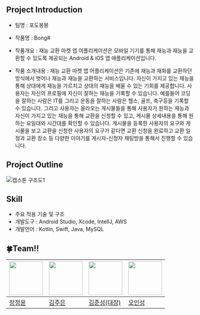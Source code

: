 ## Project Introduction
- 팀명 : 포도봉봉
- 작품명 : Bong#

- 작품개요 : 재능 교환 마켓 앱 어플리케이션은 모바일 기기를 통해 재능과 재능을 교환할 수 있도록 제공되는 Android & iOS 앱 애플리케이션입니다.

- 작품 소개내용 : 재능 교환 마켓 앱 어플리케이션은 기존에 재능과 재화를 교환하던 방식에서 벗어나 재능과 재능을 교환하는 서비스입니다. 자신이 가지고 있는 재능을 통해 상대에게 재능을 가르치고 상대의 재능을 배울 수 있는 기회를 제공합니다. 사용자는 자신의 프로필에 자신이 잘하는 재능을 기록할 수 있습니다. 예를들어 코딩을 잘하는 사람은 IT를 그리고 운동을 잘하는 사람은 헬스, 골프, 축구등을 기록할 수 있습니다.
그리고 사용자는 올라오는 게시물들을 통해 사용자가 원하는 재능과 자신이 가지고 있는 재능을 통해 교환을 신청할 수 있고, 게시물 상세내용을 통해 원하는 요일대와 시간대를 확인할 수 있습니다. 게시물을 등록한 사용자의 요구와 게시물을 보고 교환을 신청한 사용자의 요구가 같다면 교환 신청을 완료하고 교환 일정과 교환 장소 등 다양한 이야기를 게시자-신청자 채팅방을 통해서 진행할 수 있습니다.

## Project Outline
![캡스톤 구조도1](https://github.com/GrapeBongBong/.github/assets/58154638/234f0c99-4a83-4527-acea-40fa990662ec)


## Skill
- 주요 적용 기술 및 구조
- 개발도구 : Android Studio, Xcode, IntellJ, AWS
- 개발언어 : Kotlin, Swift, Java, MySQL

## :four_leaf_clover:Team!!

| <a href="https://github.com/jeinie"><img src="https://avatars.githubusercontent.com/u/68533847?v=4" width="90" height="90"></a> | <a href="https://github.com/jueun0725"><img src="https://avatars.githubusercontent.com/u/82727761?v=4" width="90" height="90"></a> | <a href="https://github.com/newJunsung"><img src="https://avatars.githubusercontent.com/u/107932188?v=4" width="90" height="90"></a> | <a href="https://github.com/ois0886"><img src="https://avatars.githubusercontent.com/u/58154638?v=4" width="90" height="90"></a> 
| ----- | ----- | ----- | ----- |
| [장정윤](https://github.com/jeinie) | [김주은](https://github.com/jueun0725) | [김준성(대장)](https://github.com/newJunsung) | [오인성](https://github.com/ois0886) |
